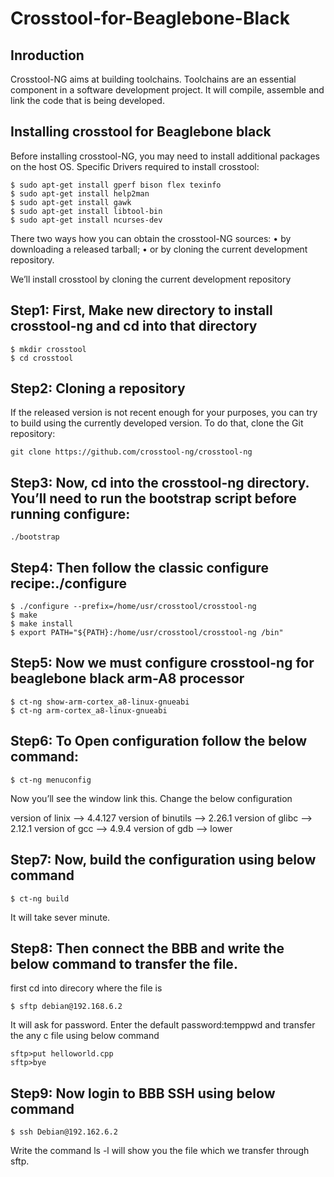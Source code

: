 # Crosstool-for-Beaglebone-Black

## Inroduction

Crosstool-NG aims at building toolchains. Toolchains are an essential component in a software development project. It will compile, assemble and link the code that is being developed.

## Installing crosstool for Beaglebone black

Before installing crosstool-NG, you may need to install additional packages on the host OS. Specific Drivers required to install crosstool:

    $ sudo apt-get install gperf bison flex texinfo
    $ sudo apt-get install help2man
    $ sudo apt-get install gawk
    $ sudo apt-get install libtool-bin
    $ sudo apt-get install ncurses-dev



There two ways how you can obtain the crosstool-NG sources:
•	by downloading a released tarball;
•	or by cloning the current development repository.

We’ll install crosstool by cloning the current development repository

## Step1:	First, Make new directory to install crosstool-ng and cd into that directory

    $ mkdir crosstool
    $ cd crosstool

## Step2: Cloning a repository

If the released version is not recent enough for your purposes, you can try to build using the currently developed version. To do that, clone the Git repository:

    git clone https://github.com/crosstool-ng/crosstool-ng

## Step3: Now, cd into the crosstool-ng directory. You’ll need to run the bootstrap script before running configure:

    ./bootstrap


## Step4: Then follow the classic configure recipe:./configure 

    $ ./configure --prefix=/home/usr/crosstool/crosstool-ng
    $ make
    $ make install
    $ export PATH="${PATH}:/home/usr/crosstool/crosstool-ng /bin"

## Step5: Now we must configure crosstool-ng for beaglebone black arm-A8 processor

    $ ct-ng show-arm-cortex_a8-linux-gnueabi
    $ ct-ng arm-cortex_a8-linux-gnueabi

## Step6: To Open configuration follow the below command:

    $ ct-ng menuconfig
    
Now you’ll see the window link this. Change the below configuration

version of linix --> 4.4.127
version of binutils --> 2.26.1
version of glibc --> 2.12.1
version of gcc --> 4.9.4
version of gdb --> lower

## Step7: Now, build the configuration using below command

    $ ct-ng build
    
It will take sever minute.

## Step8: Then connect the BBB and write the below command to transfer the file.

first cd into direcory where the file is

    $ sftp debian@192.168.6.2

It will ask for password. Enter the default password:temppwd and transfer the any c file using below command

    sftp>put helloworld.cpp
    sftp>bye

## Step9: Now login to BBB SSH using below command

    $ ssh Debian@192.162.6.2

Write the command ls -l will show you the file which we transfer through sftp.
